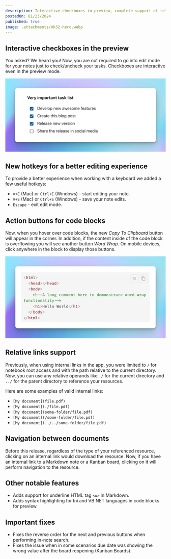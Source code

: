 ```yaml
---
description: Interactive checkboxes in preview, complete support of relative links in Markdown and more
postedOn: 01/23/2024
published: true
image: .attachments/nh32-hero.webp
---
```


## Interactive checkboxes in the preview

You asked? We heard you! Now, you are not required to go into edit mode for your notes just to check/uncheck your tasks. Checkboxes are interactive even in the preview mode.

![Interactive checkboxes](.attachments/nh32-interactive-checkboxes.webp "Interactive checkboxes")

## New hotkeys for a better editing experience

To provide a better experience when working with a keyboard we added a few useful hotkeys:
- `⌘+E` (Mac) or `Ctrl+E` (Windows) - start editing your note.
- `⌘+S` (Mac) or `Ctrl+S` (Windows) - save your note edits.
- `Escape` - exit edit mode.

## Action buttons for code blocks

Now, when you hover over code blocks, the new _Copy To Clipboard_ button will appear in the corner.
In addition, if the content inside of the code block is overflowing you will see another button _Word Wrap_.
On mobile devices, click anywhere in the block to display those buttons.

![New action buttons for code blocks](.attachments/nh32-codeblock-actions.webp "New action buttons for code blocks")

## Relative links support

Previously, when using internal links in the app, you were limited to `/` for notebook root access and with the path relative to the current directory. Now, you can use any relative operands like `./` for the current directory and `../` for the parent directory to reference your resources.

Here are some examples of valid internal links:
- `[My document](file.pdf)`
- `[My document](./file.pdf)`
- `[My document](some-folder/file.pdf)`
- `[My document](/some-folder/file.pdf)`
- `[My document](../../some-folder/file.pdf)`

## Navigation between documents

Before this release, regardless of the type of your referenced resource, clicking on an internal link would download the resource. Now, if you have an internal link to a Markdown note or a Kanban board, clicking on it will perform navigation to the resource.

## Other notable features
- Adds support for underline HTML tag `<u>` in Markdown.
- Adds syntax highlighting for Ini and VB.NET languages in code blocks for preview.

## Important fixes
- Fixes the reverse order for the next and previous buttons when performing in-note search.
- Fixes the issue when in some scenarios due date was showing the wrong value after the board reopening (Kanban Boards).
